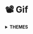 # 📽 Gif

<details>

<summary><strong>THEMES</strong></summary>

```
alarm
```

```
ask
```

```
bite
```

```
clap
```

```
cry
```

```
dance
```

```
happy
```

```
hug
```

```
kill
```

```
kiss
```

```
pat
```

```
slap
```

</details>
